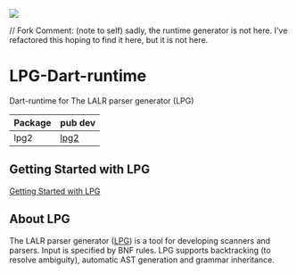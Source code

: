 [![](https://vsmarketplacebadge.apphb.com/version-short/kuafuwang.lpg-vscode.svg)](https://marketplace.visualstudio.com/items?itemName=kuafuwang.lpg-vscode)

// Fork Comment: (note to self) sadly, the runtime generator is not here. I've refactored this hoping to find it here, but it is not here.

# LPG-Dart-runtime
Dart-runtime for The LALR parser generator (LPG)
<!-- nuget packages -->
| Package | pub dev                               |
| ------- |---------------------------------------|
| lpg2 | [lpg2](https://pub.dev/packages/lpg2) |
<!-- nuget packages -->
## Getting Started with LPG

[Getting Started with LPG]( https://github.com/A-LPG/LPG2/tree/main/lpg-generator-templates-2.1.00/docs )



## About LPG
The LALR parser generator ([LPG]( https://github.com/A-LPG/LPG2 )) is a tool for developing scanners and parsers. Input is specified by BNF rules. LPG supports backtracking (to resolve ambiguity), automatic AST generation and grammar inheritance.

